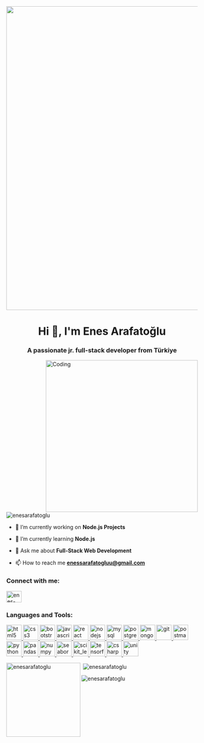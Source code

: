 <div align="center">
  <img src="https://www.wingstechsolutions.com/wp-content/uploads/2022/03/full-stack-development.gif" width="800px" style="margin-right: 100px;">
</div>
<h1 align="center">Hi 👋, I'm Enes Arafatoğlu</h1>
<h3 align="center">A passionate jr. full-stack developer from Türkiye</h3>
<img align="right" alt="Coding" width="400" src="https://i.pinimg.com/originals/e4/26/70/e426702edf874b181aced1e2fa5c6cde.gif">


<p align="left"> <img src="https://komarev.com/ghpvc/?username=enesarafatoglu&label=Profile%20views&color=0e75b6&style=flat" alt="enesarafatoglu" /> </p>

- 🔭 I’m currently working on **Node.js Projects**

- 🌱 I’m currently learning **Node.js**

- 💬 Ask me about **Full-Stack Web Development**

- 📫 How to reach me **enessarafatogluu@gmail.com**


<h3 align="left">Connect with me:</h3>
<p align="left">
<a href="https://linkedin.com/in/enes-arafatoğlu-9a9b30231" target="blank"><img align="center" src="https://raw.githubusercontent.com/rahuldkjain/github-profile-readme-generator/master/src/images/icons/Social/linked-in-alt.svg" alt="enes-arafatoğlu-9a9b30231" height="30" width="40" /></a>
</p>

<h3 align="left">Languages and Tools:</h3>
<p align="left"> 
    <a href="https://www.w3schools.com/html" target="_blank" rel="noreferrer">
        <img src="https://cdn.jsdelivr.net/gh/devicons/devicon@latest/icons/html5/html5-original.svg" alt="html5" width="40" height="40"/>
    </a> 
    <a href="https://www.w3schools.com/css" target="_blank" rel="noreferrer">
        <img src="https://cdn.jsdelivr.net/gh/devicons/devicon@latest/icons/css3/css3-original.svg" alt="css3" width="40" height="40"/>
    </a> 
    <a href="https://getbootstrap.com" target="_blank" rel="noreferrer">
        <img src="https://cdn.jsdelivr.net/gh/devicons/devicon@latest/icons/bootstrap/bootstrap-original.svg" alt="bootstrap" width="40" height="40"/>
    </a> 
    <a href="https://www.w3schools.com/js" target="_blank" rel="noreferrer">
        <img src="https://cdn.jsdelivr.net/gh/devicons/devicon@latest/icons/javascript/javascript-original.svg" alt="javascript" width="40" height="40"/>
    </a> 
    <a href="https://react.dev" target="_blank" rel="noreferrer">
        <img src="https://cdn.jsdelivr.net/gh/devicons/devicon@latest/icons/react/react-original.svg" alt="react" width="40" height="40"/>
    </a> 
    <a href="https://nodejs.org" target="_blank" rel="noreferrer">
        <img src="https://cdn.jsdelivr.net/gh/devicons/devicon@latest/icons/nodejs/nodejs-original-wordmark.svg" alt="nodejs" width="40" height="40"/>
    </a> 
    <a href="https://www.mysql.com" target="_blank" rel="noreferrer">
        <img src="https://cdn.jsdelivr.net/gh/devicons/devicon@latest/icons/mysql/mysql-original-wordmark.svg" alt="mysql" width="40" height="40"/>
    </a> 
    <a href="https://www.postgresql.org" target="_blank" rel="noreferrer">
        <img src="https://cdn.jsdelivr.net/gh/devicons/devicon@latest/icons/postgresql/postgresql-original-wordmark.svg" alt="postgresql" width="40" height="40"/>
    </a> 
    <a href="https://www.mongodb.com" target="_blank" rel="noreferrer">
        <img src="https://cdn.jsdelivr.net/gh/devicons/devicon@latest/icons/mongodb/mongodb-original-wordmark.svg" alt="mongodb" width="40" height="40"/>
    </a> 
    <a href="https://git-scm.com/" target="_blank" rel="noreferrer">
        <img src="https://cdn.jsdelivr.net/gh/devicons/devicon@latest/icons/git/git-original.svg" alt="git" width="40" height="40"/>
    </a> 
    <a href="https://postman.com" target="_blank" rel="noreferrer">
        <img src="https://cdn.jsdelivr.net/gh/devicons/devicon@latest/icons/postman/postman-original.svg" alt="postman" width="40" height="40"/>
    </a> 
    <a href="https://www.python.org" target="_blank" rel="noreferrer">
        <img src="https://cdn.jsdelivr.net/gh/devicons/devicon@latest/icons/python/python-original.svg" alt="python" width="40" height="40"/>
    </a> 
    <a href="https://pandas.pydata.org" target="_blank" rel="noreferrer">
        <img src="https://cdn.jsdelivr.net/gh/devicons/devicon@latest/icons/pandas/pandas-original.svg" alt="pandas" width="40" height="40"/>
    </a> 
    <a href="https://numpy.org" target="_blank" rel="noreferrer">
        <img src="https://cdn.jsdelivr.net/gh/devicons/devicon@latest/icons/numpy/numpy-original.svg" alt="numpy" width="40" height="40"/>
    </a> 
    <a href="https://seaborn.pydata.org" target="_blank" rel="noreferrer">
        <img src="https://seaborn.pydata.org/_images/logo-mark-lightbg.svg" alt="seaborn" width="40" height="40"/>
    </a> 
    <a href="https://scikit-learn.org" target="_blank" rel="noreferrer"> 
        <img src="https://cdn.jsdelivr.net/gh/devicons/devicon@latest/icons/scikitlearn/scikitlearn-original.svg" alt="scikit_learn" width="40" height="40"/>
    </a> 
    <a href="https://www.tensorflow.org" target="_blank" rel="noreferrer">  
        <img src="https://cdn.jsdelivr.net/gh/devicons/devicon@latest/icons/tensorflow/tensorflow-original.svg" alt="tensorflow" width="40" height="40"/>
    </a> 
    <a href="https://www.w3schools.com/cs" target="_blank" rel="noreferrer">
        <img src="https://cdn.jsdelivr.net/gh/devicons/devicon@latest/icons/csharp/csharp-original.svg" alt="csharp" width="40" height="40"/>
    </a> 
    <a href="https://unity.com" target="_blank" rel="noreferrer">
        <img src="https://cdn.jsdelivr.net/gh/devicons/devicon@latest/icons/unity/unity-original.svg" alt="unity" width="40" height="40"/>
    </a> 
</p>


<p><img align="left" src="https://github-readme-stats.vercel.app/api/top-langs?username=enesarafatoglu&show_icons=true&locale=en&layout=compact" alt="enesarafatoglu" height="195" /></p>

<p>&nbsp;<img align="center" src="https://github-readme-stats.vercel.app/api?username=enesarafatoglu&show_icons=true&locale=en" alt="enesarafatoglu" /></p>

<p><img align="center" src="https://github-readme-streak-stats.herokuapp.com/?user=enesarafatoglu&" alt="enesarafatoglu" /></p>
